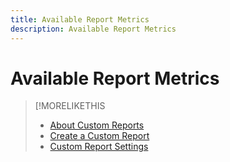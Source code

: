 ```yaml
---
title: Available Report Metrics
description: Available Report Metrics
---
```

# Available Report Metrics

<!-- Shay has been maintaining a list at https://education.tubemogul.com/new/glossary-of-reporting-metrics-and-dimensions/. We need to migrate it to Markdown. A table is ideal, but text organized into sections would be easier for now. See /help/dsp/campaign-management/placements/placement-settings.md for an example of how to organize settings. -->

>[!MORELIKETHIS
>
>* [About Custom Reports](/help/dsp/reports/report-about-custom.md)
>* [Create a Custom Report](/help/dsp/reports/report-create-custom.md)
>* [Custom Report Settings](/help/dsp/reports/report-settings-custom.md)
